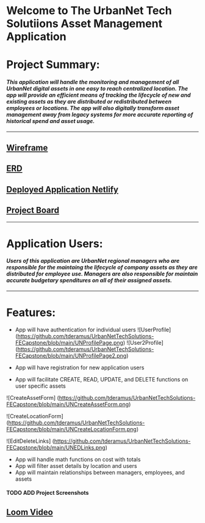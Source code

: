 
# **Welcome to The UrbanNet Tech Solutiions Asset Management Application**


# Project Summary:

#### _This application will handle the monitoring and management of all UrbanNet digital assets in one easy to reach centralized location. The app will provide an efficient means of tracking the lifecycle of new and existing assets as they are distributed or redistributed between employees or locations. The app will also digitally transform asset management away from legacy systems for more accurate reporting of historical spend and asset usage._  
----
## [Wireframe](https://www.figma.com/design/tTi899paSf0up6I5kjwQd4/Assets-App-Wireframe?node-id=0-1&node-type=canvas&t=LwTc1B0qtrory5sq-0)

## [ERD](https://dbdiagram.io/d/UrbanNet-Tech-Solutions-673551ade9daa85aca6233e2)

## [Deployed Application Netlify](https://urbannetassetmanager.netlify.app/)

## [Project Board](https://github.com/users/tderamus/projects/6/views/3)

----
# Application Users:
#### _Users of this application are UrbanNet regional managers who are responsible for the maintaing the lifecycle of company assets as they are distributed for employee use. Managers are also responsible for maintain accurate budgetary spenditures on all of their assigned assets._ 

----
# Features:
* App will have authentication for individual users 
![UserProfile] (https://github.com/tderamus/UrbanNetTechSolutions-FECapstone/blob/main/UNProfilePage.png)
![User2Profile] (https://github.com/tderamus/UrbanNetTechSolutions-FECapstone/blob/main/UNProfilePage2.png)

* App will have registration for new application users
* App will facilitate CREATE, READ, UPDATE, and DELETE functions on user specific assets

![CreateAssetForm] (https://github.com/tderamus/UrbanNetTechSolutions-FECapstone/blob/main/UNCreateAssetForm.png)

![CreateLocationForm] (https://github.com/tderamus/UrbanNetTechSolutions-FECapstone/blob/main/UNCreateLocationForm.png)

![EditDeleteLinks] (https://github.com/tderamus/UrbanNetTechSolutions-FECapstone/blob/main/UNEDLinks.png)

* App will handle math functions on cost with totals 
* App will filter asset details by location and users 
* App will maintain relationships between managers, employees, and assets

#### TODO ADD Project Screenshots

## [Loom Video](https://www.loom.com/share/d70104412015477eadbc74268a4a6082?sid=944f90df-eddd-49b1-b270-d2d6885913af)
